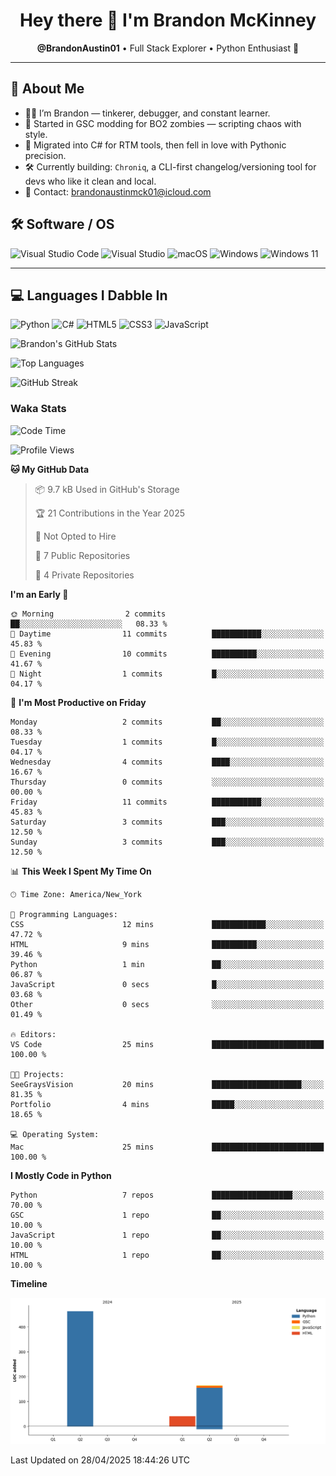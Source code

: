 <h1 align="center">Hey there 👋 I'm Brandon McKinney</h1>
<p align="center">
  <b>@BrandonAustin01</b> • Full Stack Explorer • Python Enthusiast 🐍
</p>

---

## 🧠 About Me

- 🧑‍💻 I’m Brandon — tinkerer, debugger, and constant learner.
- 👾 Started in GSC modding for BO2 zombies — scripting chaos with style.
- 🔧 Migrated into C# for RTM tools, then fell in love with Pythonic precision.
- 🛠️ Currently building: `Chroniq`, a CLI-first changelog/versioning tool for devs who like it clean and local.
- 💌 Contact: brandonaustinmck01@icloud.com

## 🛠 Software / OS
![Visual Studio Code](https://img.shields.io/badge/VS%20Code-0078d7?style=for-the-badge&logo=visual-studio-code&logoColor=white)
![Visual Studio](https://img.shields.io/badge/Visual%20Studio-5C2D91?style=for-the-badge&logo=visual-studio&logoColor=white)
![macOS](https://img.shields.io/badge/macOS-000000?style=for-the-badge&logo=macos&logoColor=F0F0F0)
![Windows](https://img.shields.io/badge/Windows-0078D6?style=for-the-badge&logo=windows&logoColor=white)
![Windows 11](https://img.shields.io/badge/Windows%2011-0079d5?style=for-the-badge&logo=Windows%2011&logoColor=white)

---

## 💻 Languages I Dabble In
![Python](https://img.shields.io/badge/Python-3670A0?style=for-the-badge&logo=python&logoColor=ffdd54)
![C#](https://img.shields.io/badge/C%23-239120?style=for-the-badge&logo=csharp&logoColor=white)
![HTML5](https://img.shields.io/badge/HTML5-E34F26?style=for-the-badge&logo=html5&logoColor=white)
![CSS3](https://img.shields.io/badge/CSS3-1572B6?style=for-the-badge&logo=css3&logoColor=white)
![JavaScript](https://img.shields.io/badge/JavaScript-323330?style=for-the-badge&logo=javascript&logoColor=F7DF1E)

<!-- Top Langs + Stats (dynamic SVG) -->
<p>
  <img src="https://github-readme-stats.vercel.app/api?username=BrandonAustin01&show_icons=true&theme=dark&hide_border=true&count_private=true" alt="Brandon's GitHub Stats" />
</p>

<p>
  <img src="https://github-readme-stats.vercel.app/api/top-langs/?username=BrandonAustin01&layout=compact&theme=dark&hide_border=true" alt="Top Languages" />
</p>

<!-- GitHub streak stats -->
<p>
  <img src="https://github-readme-streak-stats.herokuapp.com/?user=BrandonAustin01&theme=dark&hide_border=true" alt="GitHub Streak" />
</p>

### Waka Stats
<!--START_SECTION:waka-->
![Code Time](http://img.shields.io/badge/Code%20Time-42%20hrs%2013%20mins-blue)

![Profile Views](http://img.shields.io/badge/Profile%20Views-18-blue)

**🐱 My GitHub Data** 

> 📦 9.7 kB Used in GitHub's Storage 
 > 
> 🏆 21 Contributions in the Year 2025
 > 
> 🚫 Not Opted to Hire
 > 
> 📜 7 Public Repositories 
 > 
> 🔑 4 Private Repositories 
 > 
**I'm an Early 🐤** 

```text
🌞 Morning                2 commits           ██░░░░░░░░░░░░░░░░░░░░░░░   08.33 % 
🌆 Daytime                11 commits          ███████████░░░░░░░░░░░░░░   45.83 % 
🌃 Evening                10 commits          ██████████░░░░░░░░░░░░░░░   41.67 % 
🌙 Night                  1 commits           █░░░░░░░░░░░░░░░░░░░░░░░░   04.17 % 
```
📅 **I'm Most Productive on Friday** 

```text
Monday                   2 commits           ██░░░░░░░░░░░░░░░░░░░░░░░   08.33 % 
Tuesday                  1 commits           █░░░░░░░░░░░░░░░░░░░░░░░░   04.17 % 
Wednesday                4 commits           ████░░░░░░░░░░░░░░░░░░░░░   16.67 % 
Thursday                 0 commits           ░░░░░░░░░░░░░░░░░░░░░░░░░   00.00 % 
Friday                   11 commits          ███████████░░░░░░░░░░░░░░   45.83 % 
Saturday                 3 commits           ███░░░░░░░░░░░░░░░░░░░░░░   12.50 % 
Sunday                   3 commits           ███░░░░░░░░░░░░░░░░░░░░░░   12.50 % 
```


📊 **This Week I Spent My Time On** 

```text
🕑︎ Time Zone: America/New_York

💬 Programming Languages: 
CSS                      12 mins             ████████████░░░░░░░░░░░░░   47.72 % 
HTML                     9 mins              ██████████░░░░░░░░░░░░░░░   39.46 % 
Python                   1 min               ██░░░░░░░░░░░░░░░░░░░░░░░   06.87 % 
JavaScript               0 secs              █░░░░░░░░░░░░░░░░░░░░░░░░   03.68 % 
Other                    0 secs              ░░░░░░░░░░░░░░░░░░░░░░░░░   01.49 % 

🔥 Editors: 
VS Code                  25 mins             █████████████████████████   100.00 % 

🐱‍💻 Projects: 
SeeGraysVision           20 mins             ████████████████████░░░░░   81.35 % 
Portfolio                4 mins              █████░░░░░░░░░░░░░░░░░░░░   18.65 % 

💻 Operating System: 
Mac                      25 mins             █████████████████████████   100.00 % 
```

**I Mostly Code in Python** 

```text
Python                   7 repos             ██████████████████░░░░░░░   70.00 % 
GSC                      1 repo              ██░░░░░░░░░░░░░░░░░░░░░░░   10.00 % 
JavaScript               1 repo              ██░░░░░░░░░░░░░░░░░░░░░░░   10.00 % 
HTML                     1 repo              ██░░░░░░░░░░░░░░░░░░░░░░░   10.00 % 
```



**Timeline**

![Lines of Code chart](https://raw.githubusercontent.com/BrandonAustin01/BrandonAustin01/main/assets/bar_graph.png)


 Last Updated on 28/04/2025 18:44:26 UTC
<!--END_SECTION:waka-->

<!---
RasinBrand/RasinBrand is a ✨ special ✨ repository because its `README.md` (this file) appears on your GitHub profile.
You can click the Preview link to take a look at your changes.
--->
